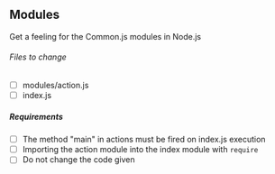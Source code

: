 ## Modules
Get a feeling for the Common.js modules in Node.js

###### Files to change 
- [ ] modules/action.js
- [ ] index.js

##### Requirements
- [ ] The method "main" in actions must be fired on index.js execution
- [ ] Importing the action module into the index module with <code>require</code>
- [ ] Do not change the code given
